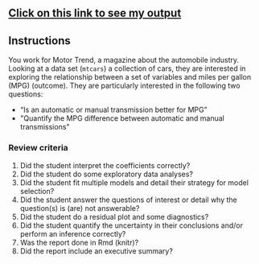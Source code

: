 ## **<a href ='https://nish10.github.io/Regression-Model-Peer-Assessment-1/regmodel.html'> Click on this link to see my output </a>**

## Instructions

You work for Motor Trend, a magazine about the automobile industry. Looking at a data set (`mtcars`) a collection of cars, they are interested in exploring the relationship between a set of variables and miles per gallon (MPG) (outcome). They are particularly interested in the following two questions:

- “Is an automatic or manual transmission better for MPG”
- "Quantify the MPG difference between automatic and manual transmissions"

### Review criteria

1. Did the student interpret the coefficients correctly?
2. Did the student do some exploratory data analyses?
3. Did the student fit multiple models and detail their strategy for model selection?
4. Did the student answer the questions of interest or detail why the question(s) is (are) not answerable?
5. Did the student do a residual plot and some diagnostics?
6. Did the student quantify the uncertainty in their conclusions and/or perform an inference correctly?
7. Was the report done in Rmd (knitr)?
8. Did the report include an executive summary?


